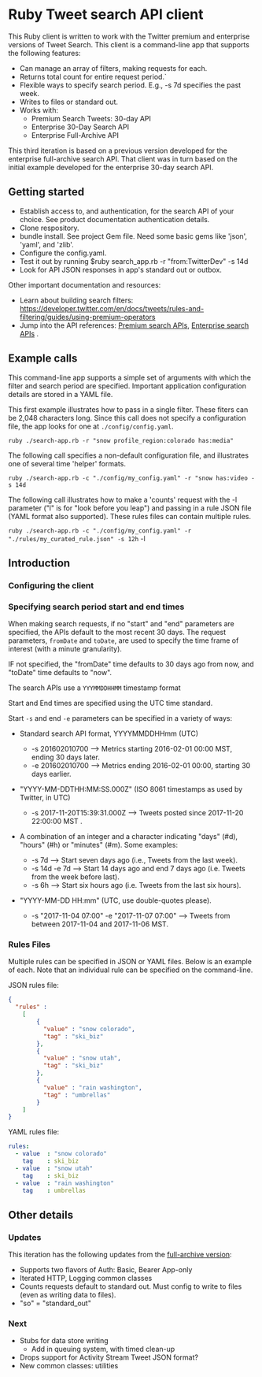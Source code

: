 # Ruby Tweet search API client

This Ruby client is written to work with the Twitter premium and enterprise versions of Tweet Search.  This client is a command-line app that supports the following features:

+ Can manage an array of filters, making requests for each.
+ Returns total count for entire request period.`
+ Flexible ways to specify search period. E.g., -s 7d specifies the past week.
+ Writes to files or standard out. 
+ Works with:
	+ Premium Search Tweets: 30-day API
	+ Enterprise 30-Day Search API
	+ Enterprise Full-Archive API

This third iteration is based on a previous version developed for the enterprise full-archive search API. That client was in turn based on the initial example developed for the enterprise 30-day search API.

## Getting started

+ Establish access to, and authentication, for the search API of your choice. See product documentation authentication details. 
+ Clone respository.
+ bundle install. See project Gem file. Need some basic gems like 'json', 'yaml', and 'zlib'. 
+ Configure the config.yaml. 
+ Test it out by running $ruby search_app.rb -r "from:TwitterDev" -s 14d
+ Look for API JSON responses in app's standard out or outbox. 

Other important documentation and resources:
+ Learn about building search filters: https://developer.twitter.com/en/docs/tweets/rules-and-filtering/guides/using-premium-operators
+ Jump into the API references: [Premium search APIs](https://developer.twitter.com/en/docs/tweets/search/api-reference/premium-search), [Enterprise search APIs](https://developer.twitter.com/en/docs/tweets/search/api-reference/enterprise-search) .


## Example calls

This command-line app supports a simple set of arguments with which the filter and search period are specified. Important application configuration details are stored in a YAML file. 

This first example illustrates how to pass in a single filter. These fiters can be 2,048 characters long. Since this call does not specify a configuration file, the app looks for one at ```./config/config.yaml```.

```ruby ./search-app.rb -r "snow profile_region:colorado has:media"```

The following call specifies a non-default configuration file, and illustrates one of several time 'helper' formats.

```ruby ./search-app.rb -c "./config/my_config.yaml" -r "snow has:video -s 14d```

The following call illustrates how to make a 'counts' request with the -l parameter ("l" is for "look before you leap") and passing in a rule JSON file (YAML format also supported). These rules files can contain multiple rules. 

```ruby ./search-app.rb -c "./config/my_config.yaml" -r "./rules/my_curated_rule.json" -s 12h``` -l


## Introduction


### Configuring the client



### Specifying search period start and end times <a id="specifying-times" class="tall">&nbsp;</a>

When making search requests, if no "start" and "end" parameters are specified, the APIs default to the most recent 30 days. The request parameters, ```fromDate``` and ```toDate```, are used to specify the time frame of interest (with a minute granularity).

IF not specified, the "fromDate" time defaults to 30 days ago from now, and "toDate" time defaults to "now".  

The search APIs use a ```YYYMMDDHHMM``` timestamp format

Start and End times are specified using the UTC time standard. 

Start ```-s``` and end ```-e``` parameters can be specified in a variety of ways:

+ Standard search API format, YYYYMMDDHHmm (UTC)
	+ -s 201602010700 --> Metrics starting 2016-02-01 00:00 MST, ending 30 days later.
	+ -e 201602010700 --> Metrics ending 2016-02-01 00:00, starting 30 days earlier.
+ "YYYY-MM-DDTHH:MM:SS.000Z" (ISO 8061 timestamps as used by Twitter, in UTC)
	+ -s 2017-11-20T15:39:31.000Z --> Tweets posted since 2017-11-20 22:00:00 MST .
+ A combination of an integer and a character indicating "days" (#d), "hours" (#h) or "minutes" (#m). Some examples:
	+ -s 7d --> Start seven days ago (i.e., Tweets from the last week).
	+ -s 14d -e 7d --> Start 14 days ago and end 7 days ago (i.e. Tweets from the week before last).
	+ -s 6h --> Start six hours ago (i.e. Tweets from the last six hours).

+ "YYYY-MM-DD HH:mm" (UTC, use double-quotes please).
	+ -s "2017-11-04 07:00" -e "2017-11-07 07:00" --> Tweets from between 2017-11-04 and 2017-11-06 MST.



### Rules Files

Multiple rules can be specified in JSON or YAML files.  Below is an example of each. Note that an individual rule can be specified on the command-line. 

JSON rules file:

```json
{
  "rules" :
    [
        {
          "value" : "snow colorado",
          "tag" : "ski_biz"
        },
        {
          "value" : "snow utah",
          "tag" : "ski_biz"
        },
        {
          "value" : "rain washington",
          "tag" : "umbrellas"
        }
    ]
}
```

YAML rules file:

```yaml
rules:
  - value  : "snow colorado"
    tag    : ski_biz
  - value  : "snow utah"
    tag    : ski_biz
  - value  : "rain washington"
    tag    : umbrellas
```




## Other details

### Updates 

This iteration has the following updates from the [full-archive version](https://github.com/gnip/gnip-fas-ruby):

+ Supports two flavors of Auth: Basic, Bearer App-only
+ Iterated HTTP, Logging common classes
+ Counts requests default to standard out. Must config to write to files (even as writing data to files).
+ "so" = "standard_out"

### Next
+ Stubs for data store writing
	+ Add in queuing system, with timed clean-up
+ Drops support for Activity Stream Tweet JSON format? 
+ New common classes: utilities














